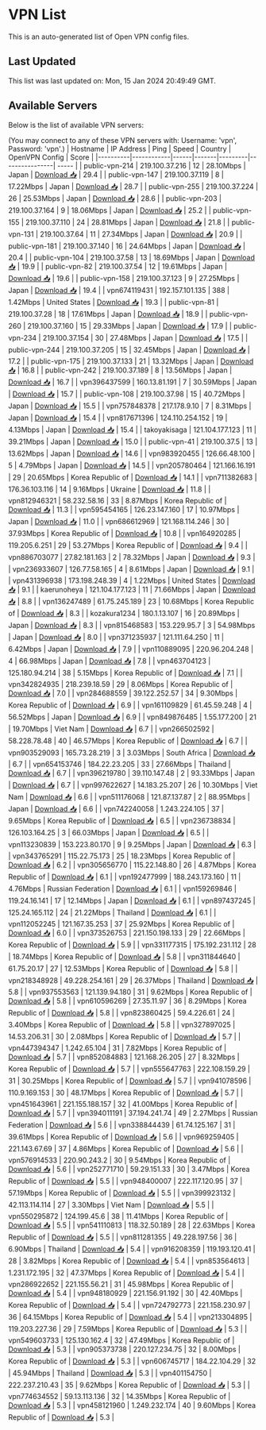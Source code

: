 # VPN List

This is an auto-generated list of Open VPN config files.

## Last Updated

This list was last updated on: Mon, 15 Jan 2024 20:49:49 GMT.

## Available Servers

Below is the list of available VPN servers:

(You may connect to any of these VPN servers with: Username: 'vpn', Password: 'vpn'.)
| Hostname | IP Address | Ping | Speed | Country | OpenVPN Config | Score |
|----------|------------|------|-------|---------|----------------| ----- |
| public-vpn-214 | 219.100.37.216 | 12 | 28.10Mbps | Japan | [Download 📥](./configs/server_0_JP.ovpn) | 29.4 |
| public-vpn-147 | 219.100.37.119 | 8 | 17.22Mbps | Japan | [Download 📥](./configs/server_1_JP.ovpn) | 28.7 |
| public-vpn-255 | 219.100.37.224 | 26 | 25.53Mbps | Japan | [Download 📥](./configs/server_2_JP.ovpn) | 28.6 |
| public-vpn-203 | 219.100.37.164 | 9 | 18.06Mbps | Japan | [Download 📥](./configs/server_3_JP.ovpn) | 25.2 |
| public-vpn-155 | 219.100.37.110 | 24 | 28.81Mbps | Japan | [Download 📥](./configs/server_4_JP.ovpn) | 21.8 |
| public-vpn-131 | 219.100.37.64 | 11 | 27.34Mbps | Japan | [Download 📥](./configs/server_5_JP.ovpn) | 20.9 |
| public-vpn-181 | 219.100.37.140 | 16 | 24.64Mbps | Japan | [Download 📥](./configs/server_6_JP.ovpn) | 20.4 |
| public-vpn-104 | 219.100.37.58 | 13 | 18.69Mbps | Japan | [Download 📥](./configs/server_7_JP.ovpn) | 19.9 |
| public-vpn-82 | 219.100.37.54 | 12 | 19.61Mbps | Japan | [Download 📥](./configs/server_8_JP.ovpn) | 19.6 |
| public-vpn-158 | 219.100.37.123 | 9 | 27.25Mbps | Japan | [Download 📥](./configs/server_9_JP.ovpn) | 19.4 |
| vpn674119431 | 192.157.101.135 | 388 | 1.42Mbps | United States | [Download 📥](./configs/server_10_US.ovpn) | 19.3 |
| public-vpn-81 | 219.100.37.28 | 18 | 17.61Mbps | Japan | [Download 📥](./configs/server_11_JP.ovpn) | 18.9 |
| public-vpn-260 | 219.100.37.160 | 15 | 29.33Mbps | Japan | [Download 📥](./configs/server_12_JP.ovpn) | 17.9 |
| public-vpn-234 | 219.100.37.154 | 30 | 27.48Mbps | Japan | [Download 📥](./configs/server_13_JP.ovpn) | 17.5 |
| public-vpn-244 | 219.100.37.205 | 15 | 32.45Mbps | Japan | [Download 📥](./configs/server_14_JP.ovpn) | 17.2 |
| public-vpn-175 | 219.100.37.133 | 21 | 13.32Mbps | Japan | [Download 📥](./configs/server_15_JP.ovpn) | 16.8 |
| public-vpn-242 | 219.100.37.189 | 8 | 13.56Mbps | Japan | [Download 📥](./configs/server_16_JP.ovpn) | 16.7 |
| vpn396437599 | 160.13.81.191 | 7 | 30.59Mbps | Japan | [Download 📥](./configs/server_17_JP.ovpn) | 15.7 |
| public-vpn-108 | 219.100.37.98 | 15 | 40.72Mbps | Japan | [Download 📥](./configs/server_18_JP.ovpn) | 15.5 |
| vpn757848378 | 217.178.9.10 | 7 | 8.31Mbps | Japan | [Download 📥](./configs/server_19_JP.ovpn) | 15.4 |
| vpn817671396 | 124.110.254.152 | 19 | 4.13Mbps | Japan | [Download 📥](./configs/server_20_JP.ovpn) | 15.4 |
| takoyakisaga | 121.104.177.123 | 11 | 39.21Mbps | Japan | [Download 📥](./configs/server_21_JP.ovpn) | 15.0 |
| public-vpn-41 | 219.100.37.5 | 13 | 13.62Mbps | Japan | [Download 📥](./configs/server_22_JP.ovpn) | 14.6 |
| vpn983920455 | 126.66.48.100 | 5 | 4.79Mbps | Japan | [Download 📥](./configs/server_23_JP.ovpn) | 14.5 |
| vpn205780464 | 121.166.16.191 | 29 | 20.65Mbps | Korea Republic of | [Download 📥](./configs/server_24_KR.ovpn) | 14.1 |
| vpn711382683 | 176.36.103.116 | 14 | 9.16Mbps | Ukraine | [Download 📥](./configs/server_25_UA.ovpn) | 11.8 |
| vpn812946321 | 58.232.58.16 | 33 | 8.87Mbps | Korea Republic of | [Download 📥](./configs/server_26_KR.ovpn) | 11.3 |
| vpn595454165 | 126.23.147.160 | 17 | 10.97Mbps | Japan | [Download 📥](./configs/server_27_JP.ovpn) | 11.0 |
| vpn686612969 | 121.168.114.246 | 30 | 37.93Mbps | Korea Republic of | [Download 📥](./configs/server_28_KR.ovpn) | 10.8 |
| vpn164920285 | 119.205.6.251 | 29 | 53.27Mbps | Korea Republic of | [Download 📥](./configs/server_29_KR.ovpn) | 9.4 |
| vpn886703077 | 27.82.181.163 | 2 | 78.32Mbps | Japan | [Download 📥](./configs/server_30_JP.ovpn) | 9.3 |
| vpn236933607 | 126.77.58.165 | 4 | 8.61Mbps | Japan | [Download 📥](./configs/server_31_JP.ovpn) | 9.1 |
| vpn431396938 | 173.198.248.39 | 4 | 1.22Mbps | United States | [Download 📥](./configs/server_32_US.ovpn) | 9.1 |
| kaerunoheya | 121.104.177.123 | 11 | 71.66Mbps | Japan | [Download 📥](./configs/server_33_JP.ovpn) | 8.8 |
| vpn136247489 | 61.75.245.189 | 23 | 10.68Mbps | Korea Republic of | [Download 📥](./configs/server_34_KR.ovpn) | 8.3 |
| kozakura1234 | 180.1.13.107 | 16 | 20.89Mbps | Japan | [Download 📥](./configs/server_35_JP.ovpn) | 8.3 |
| vpn815468583 | 153.229.95.7 | 3 | 54.98Mbps | Japan | [Download 📥](./configs/server_36_JP.ovpn) | 8.0 |
| vpn371235937 | 121.111.64.250 | 11 | 6.42Mbps | Japan | [Download 📥](./configs/server_37_JP.ovpn) | 7.9 |
| vpn110889095 | 220.96.204.248 | 4 | 66.98Mbps | Japan | [Download 📥](./configs/server_38_JP.ovpn) | 7.8 |
| vpn463704123 | 125.180.94.214 | 38 | 5.15Mbps | Korea Republic of | [Download 📥](./configs/server_39_KR.ovpn) | 7.1 |
| vpn342824935 | 218.239.18.59 | 29 | 8.06Mbps | Korea Republic of | [Download 📥](./configs/server_40_KR.ovpn) | 7.0 |
| vpn284688559 | 39.122.252.57 | 34 | 9.30Mbps | Korea Republic of | [Download 📥](./configs/server_41_KR.ovpn) | 6.9 |
| vpn161109829 | 61.45.59.248 | 4 | 56.52Mbps | Japan | [Download 📥](./configs/server_42_JP.ovpn) | 6.9 |
| vpn849876485 | 1.55.177.200 | 21 | 19.70Mbps | Viet Nam | [Download 📥](./configs/server_43_VN.ovpn) | 6.7 |
| vpn266502592 | 58.228.78.48 | 40 | 46.57Mbps | Korea Republic of | [Download 📥](./configs/server_44_KR.ovpn) | 6.7 |
| vpn903529093 | 165.73.28.219 | 3 | 3.03Mbps | South Africa | [Download 📥](./configs/server_45_ZA.ovpn) | 6.7 |
| vpn654153746 | 184.22.23.205 | 33 | 27.66Mbps | Thailand | [Download 📥](./configs/server_46_TH.ovpn) | 6.7 |
| vpn396219780 | 39.110.147.48 | 2 | 93.33Mbps | Japan | [Download 📥](./configs/server_47_JP.ovpn) | 6.7 |
| vpn997622627 | 14.183.25.207 | 26 | 10.30Mbps | Viet Nam | [Download 📥](./configs/server_48_VN.ovpn) | 6.6 |
| vpn511176068 | 121.87.137.87 | 2 | 88.95Mbps | Japan | [Download 📥](./configs/server_49_JP.ovpn) | 6.6 |
| vpn742240058 | 1.243.224.105 | 37 | 9.65Mbps | Korea Republic of | [Download 📥](./configs/server_50_KR.ovpn) | 6.5 |
| vpn236738834 | 126.103.164.25 | 3 | 66.03Mbps | Japan | [Download 📥](./configs/server_51_JP.ovpn) | 6.5 |
| vpn113230839 | 153.223.80.170 | 9 | 9.25Mbps | Japan | [Download 📥](./configs/server_52_JP.ovpn) | 6.3 |
| vpn343765291 | 115.22.75.173 | 25 | 18.23Mbps | Korea Republic of | [Download 📥](./configs/server_53_KR.ovpn) | 6.2 |
| vpn305656770 | 115.22.148.80 | 26 | 4.87Mbps | Korea Republic of | [Download 📥](./configs/server_54_KR.ovpn) | 6.1 |
| vpn192477999 | 188.243.173.160 | 11 | 4.76Mbps | Russian Federation | [Download 📥](./configs/server_55_RU.ovpn) | 6.1 |
| vpn159269846 | 119.24.16.141 | 17 | 12.14Mbps | Japan | [Download 📥](./configs/server_56_JP.ovpn) | 6.1 |
| vpn897437245 | 125.24.165.112 | 24 | 21.22Mbps | Thailand | [Download 📥](./configs/server_57_TH.ovpn) | 6.1 |
| vpn112052245 | 121.167.35.253 | 37 | 25.92Mbps | Korea Republic of | [Download 📥](./configs/server_58_KR.ovpn) | 6.0 |
| vpn373526753 | 221.150.198.133 | 29 | 22.66Mbps | Korea Republic of | [Download 📥](./configs/server_59_KR.ovpn) | 5.9 |
| vpn331177315 | 175.192.231.112 | 28 | 18.74Mbps | Korea Republic of | [Download 📥](./configs/server_60_KR.ovpn) | 5.8 |
| vpn311844640 | 61.75.20.17 | 27 | 12.53Mbps | Korea Republic of | [Download 📥](./configs/server_61_KR.ovpn) | 5.8 |
| vpn218348928 | 49.228.254.161 | 29 | 26.37Mbps | Thailand | [Download 📥](./configs/server_62_TH.ovpn) | 5.8 |
| vpn937553563 | 121.139.94.180 | 31 | 9.62Mbps | Korea Republic of | [Download 📥](./configs/server_63_KR.ovpn) | 5.8 |
| vpn610596269 | 27.35.11.97 | 36 | 8.29Mbps | Korea Republic of | [Download 📥](./configs/server_64_KR.ovpn) | 5.8 |
| vpn823860425 | 59.4.226.61 | 24 | 3.40Mbps | Korea Republic of | [Download 📥](./configs/server_65_KR.ovpn) | 5.8 |
| vpn327897025 | 14.53.206.31 | 30 | 2.08Mbps | Korea Republic of | [Download 📥](./configs/server_66_KR.ovpn) | 5.7 |
| vpn447394347 | 1.242.65.104 | 31 | 7.82Mbps | Korea Republic of | [Download 📥](./configs/server_67_KR.ovpn) | 5.7 |
| vpn852084883 | 121.168.26.205 | 27 | 8.32Mbps | Korea Republic of | [Download 📥](./configs/server_68_KR.ovpn) | 5.7 |
| vpn555647763 | 222.108.159.29 | 31 | 30.25Mbps | Korea Republic of | [Download 📥](./configs/server_69_KR.ovpn) | 5.7 |
| vpn941078596 | 110.9.169.153 | 30 | 48.17Mbps | Korea Republic of | [Download 📥](./configs/server_70_KR.ovpn) | 5.7 |
| vpn451643961 | 221.155.188.157 | 32 | 41.00Mbps | Korea Republic of | [Download 📥](./configs/server_71_KR.ovpn) | 5.7 |
| vpn394011191 | 37.194.241.74 | 49 | 2.27Mbps | Russian Federation | [Download 📥](./configs/server_72_RU.ovpn) | 5.6 |
| vpn338844439 | 61.74.125.167 | 31 | 39.61Mbps | Korea Republic of | [Download 📥](./configs/server_73_KR.ovpn) | 5.6 |
| vpn969259405 | 221.143.67.69 | 37 | 4.86Mbps | Korea Republic of | [Download 📥](./configs/server_74_KR.ovpn) | 5.6 |
| vpn576914533 | 220.90.243.2 | 30 | 9.54Mbps | Korea Republic of | [Download 📥](./configs/server_75_KR.ovpn) | 5.6 |
| vpn252771710 | 59.29.151.33 | 30 | 3.47Mbps | Korea Republic of | [Download 📥](./configs/server_76_KR.ovpn) | 5.5 |
| vpn948400007 | 222.117.120.95 | 37 | 57.19Mbps | Korea Republic of | [Download 📥](./configs/server_77_KR.ovpn) | 5.5 |
| vpn399923132 | 42.113.114.114 | 27 | 3.30Mbps | Viet Nam | [Download 📥](./configs/server_78_VN.ovpn) | 5.5 |
| vpn550295872 | 124.199.45.6 | 38 | 11.41Mbps | Korea Republic of | [Download 📥](./configs/server_79_KR.ovpn) | 5.5 |
| vpn541110813 | 118.32.50.189 | 28 | 22.63Mbps | Korea Republic of | [Download 📥](./configs/server_80_KR.ovpn) | 5.5 |
| vpn811281355 | 49.228.197.56 | 36 | 6.90Mbps | Thailand | [Download 📥](./configs/server_81_TH.ovpn) | 5.4 |
| vpn916208359 | 119.193.120.41 | 28 | 3.82Mbps | Korea Republic of | [Download 📥](./configs/server_82_KR.ovpn) | 5.4 |
| vpn853564613 | 1.231.172.195 | 32 | 47.37Mbps | Korea Republic of | [Download 📥](./configs/server_83_KR.ovpn) | 5.4 |
| vpn286922652 | 221.155.56.21 | 31 | 45.98Mbps | Korea Republic of | [Download 📥](./configs/server_84_KR.ovpn) | 5.4 |
| vpn948180929 | 221.156.91.192 | 30 | 42.40Mbps | Korea Republic of | [Download 📥](./configs/server_85_KR.ovpn) | 5.4 |
| vpn724792773 | 221.158.230.97 | 36 | 64.15Mbps | Korea Republic of | [Download 📥](./configs/server_86_KR.ovpn) | 5.4 |
| vpn213304895 | 119.203.227.36 | 29 | 7.59Mbps | Korea Republic of | [Download 📥](./configs/server_87_KR.ovpn) | 5.3 |
| vpn549603733 | 125.130.162.4 | 32 | 47.49Mbps | Korea Republic of | [Download 📥](./configs/server_88_KR.ovpn) | 5.3 |
| vpn905373738 | 220.127.234.75 | 32 | 8.00Mbps | Korea Republic of | [Download 📥](./configs/server_89_KR.ovpn) | 5.3 |
| vpn606745717 | 184.22.104.29 | 32 | 45.94Mbps | Thailand | [Download 📥](./configs/server_90_TH.ovpn) | 5.3 |
| vpn401154750 | 222.237.210.43 | 35 | 9.62Mbps | Korea Republic of | [Download 📥](./configs/server_91_KR.ovpn) | 5.3 |
| vpn774634552 | 59.13.113.136 | 32 | 14.35Mbps | Korea Republic of | [Download 📥](./configs/server_92_KR.ovpn) | 5.3 |
| vpn458121960 | 1.249.232.174 | 40 | 9.60Mbps | Korea Republic of | [Download 📥](./configs/server_93_KR.ovpn) | 5.3 |
